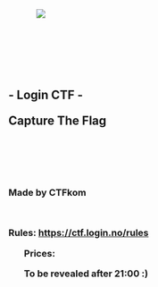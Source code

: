 <!-- 01111000 01101111 01110010 00100010 01010011 01001001 01001011 01010100 00100010 -->
<div class="row">
    <div class="col-md-8 offset-md-2">
        <img class="w-100 mx-auto d-block" style="max-width: 600px;padding: 50px;padding-top: 14vh;" src="https://git.logntnu.no/tekkom/login-marketing-material/-/raw/main/logo/with-text/black/login-logo-black.svg?ref_type=heads" />
		<h2 class="text-center">
            <p></p><br>
            <p>- Login CTF -</p>
          	<p>Capture The Flag</p><br>
        </h2>
        <h3 class="text-center">
        <br>
			<p>Made by CTFkom</p><br>
            <p>Rules: <a href="https://ctf.login.no/rules">https://ctf.login.no/rules</a></p>
          		<ul><bold>Prices:</bold></ul>
              	<ul>To be revealed after 21:00 :)</ul>
        </h3>
        <br>
    </div>
</div>
<!--07 21 22 27 73 20 38 74 3D 26 3F 74 32 69 3B 35 21 3D 6B 3B 35 69 3F 3C 36 69 08 00 15 69 71 79 7A-->